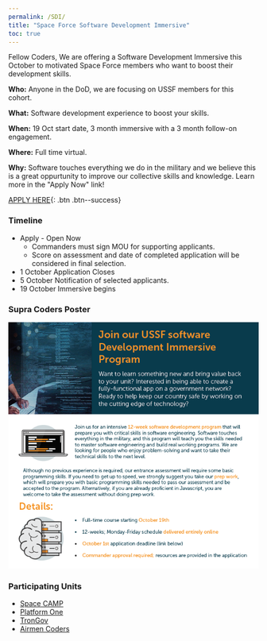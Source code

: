 ```yaml
---
permalink: /SDI/
title: "Space Force Software Development Immersive"
toc: true
---
```

  


Fellow Coders,
We are offering a Software Development Immersive this October to motivated Space Force members who want to boost their development skills. 

**Who:** Anyone in the DoD, we are focusing on USSF members for this cohort.  

**What:** Software development experience to boost your skills.

**When:** 19 Oct start date, 3 month immersive with a 3 month follow-on engagement.

**Where:** Full time virtual.  

**Why:** Software touches everything we do in the military and we believe this is a great oppurtunity to improve our collective skills and knowledge. Learn more in the "Apply Now" link!  

[APPLY HERE](https://auth.galvanize.com/register?uid=785290cba96b236082){: .btn .btn--success}  



### Timeline
* Apply - Open Now
  - Commanders must sign MOU for supporting applicants. 
  - Score on assessment and date of completed application will be considered in final selection.
* 1 October Application Closes
* 5 October Notification of selected applicants.
* 19 October Immersive begins

### Supra Coders Poster
 ![Info Poster](/assets/images/USSFSoftwareDevImmersiveFlyer.PNG)


### Participating Units
* [Space CAMP](https://software.af.mil/softwarefactory/spacecamp/)
* [Platform One](https://software.af.mil/team/platformone/)
* [TronGov](https://tronaf.dev)
* [Airmen Coders](https://airmencoders.us)
    




